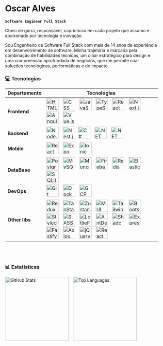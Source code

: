 # Oscar Alves

**`Software Engineer Full Stack`**

Cheio de garra, responsável, caprichoso em cada projeto que assumo e apaixonado por tecnologia e inovação.

Sou Engenheiro de Software Full Stack com mais de 14 anos de experiência em desenvolvimento de software. Minha trajetória é marcada pela combinação de habilidades técnicas, um olhar estratégico para design e uma compreensão aprofundada de negócios, que me permite criar soluções tecnológicas, performáticas e de impacto.

### 💻 Tecnologias

| Departamento       | Tecnologias                                                                                                                                                                                                                                                                                                                                                                                                                                                                                                                                                                                                                                                                                                                                                                                                                                                                                                                                                                                                                                                                                                                                                                                                                                                                                                                                                                                                                                                                                                                                                                                                                                                                                                                                                                                                                                                                                       |
| ------------------ | ------------------------------------------------------------------------------------------------------------------------------------------------------------------------------------------------------------------------------------------------------------------------------------------------------------------------------------------------------------------------------------------------------------------------------------------------------------------------------------------------------------------------------------------------------------------------------------------------------------------------------------------------------------------------------------------------------------------------------------------------------------------------------------------------------------------------------------------------------------------------------------------------------------------------------------------------------------------------------------------------------------------------------------------------------------------------------------------------------------------------------------------------------------------------------------------------------------------------------------------------------------------------------------------------------------------------------------------------------------------------------------------------------------------------------------------------------------------------------------------------------------------------------------------------------------------------------------------------------------------------------------------------------------------------------------------------------------------------------------------------------------------------------------------------------------------------------------------------------------------------------------------------- |
| **Frontend**       | <img alt="HTML" title="HTML" height="40" style="margin-right:10px" src="https://cdn.jsdelivr.net/gh/devicons/devicon@latest/icons/html5/html5-original.svg" /> <img alt="CSS" title="CSS" height="40" style="margin-right:10px" src="https://cdn.jsdelivr.net/gh/devicons/devicon@latest/icons/css3/css3-original.svg" /> <img alt="JavaScript" title="JavaScript" height="40" style="margin-right:10px" src="https://cdn.jsdelivr.net/gh/devicons/devicon@latest/icons/javascript/javascript-original.svg" /> <img alt="TypeScript" title="TypeScript" height="40" style="margin-right:10px" src="https://cdn.jsdelivr.net/gh/devicons/devicon@latest/icons/typescript/typescript-original.svg" /> <img alt="React" title="React" height="40" style="margin-right:10px" src="https://cdn.jsdelivr.net/gh/devicons/devicon@latest/icons/react/react-original.svg" /> <img alt="Next.js" title="Next.js" height="40" style="margin-right:10px" src="https://cdn.jsdelivr.net/gh/devicons/devicon@latest/icons/nextjs/nextjs-original.svg" /> <img alt="Angular" title="Angular" height="40" style="margin-right:10px" src="https://cdn.jsdelivr.net/gh/devicons/devicon/icons/angularjs/angularjs-original.svg" /> <img alt="Vue.js" title="Vue.js" height="40" style="margin-right:10px" src="https://cdn.jsdelivr.net/gh/devicons/devicon@latest/icons/vuejs/vuejs-original.svg" />                                                                                                                                                                                                                                                                                                                                                                                                                                                                                                              |
| **Backend**        | <img alt="Node.js" title="Node.js" height="40" style="margin-right:10px" src="https://cdn.jsdelivr.net/gh/devicons/devicon/icons/nodejs/nodejs-original.svg" /> <img alt="Nest.js" title="Nest.js" height="40" style="margin-right:10px" src="https://cdn.jsdelivr.net/gh/devicons/devicon@latest/icons/nestjs/nestjs-original.svg" /><img alt="C#" title="C#" height="40" style="margin-right:10px" src="https://cdn.jsdelivr.net/gh/devicons/devicon/icons/csharp/csharp-original.svg" /> <img alt=".NET" title=".NET" height="40" style="margin-right:10px" src="https://cdn.jsdelivr.net/gh/devicons/devicon/icons/dot-net/dot-net-plain-wordmark.svg" /> <img alt=".NET Core" title=".NET Core" height="40" style="margin-right:10px" src="https://cdn.jsdelivr.net/gh/devicons/devicon/icons/dotnetcore/dotnetcore-original.svg" />                                                                                                                                                                                                                                                                                                                                                                                                                                                                                                                                                                                                                                                                                                                                                                                                                                                                                                                                                                                                                                                         |
| **Mobile**         | <img alt="React Native" title="React Native" height="40" style="margin-right:10px" src="https://cdn.worldvectorlogo.com/logos/react-native-1.svg" /> <img alt="Expo" title="Expo" height="40" style="margin-right:10px" src="https://www.svgrepo.com/show/341805/expo.svg" /> <img alt="Ionic" title="Ionic" height="40" style="margin-right:10px" src="https://cdn.jsdelivr.net/gh/devicons/devicon@latest/icons/ionic/ionic-original.svg" /> |
| **DataBase** | <img alt="PostgreSQL" title="PostgreSQL" height="40" style="margin-right:10px" src="https://cdn.jsdelivr.net/gh/devicons/devicon/icons/postgresql/postgresql-original.svg" /> <img alt="MySQL" title="MySQL" height="40" style="margin-right:10px" src="https://cdn.jsdelivr.net/gh/devicons/devicon/icons/mysql/mysql-original.svg" /> <img alt="MongoDB" title="MongoDB" height="40" style="margin-right:10px" src="https://cdn.jsdelivr.net/gh/devicons/devicon/icons/mongodb/mongodb-original.svg" /> <img alt="Firebase" title="Firebase" height="40" style="margin-right:10px" src="https://cdn.jsdelivr.net/gh/devicons/devicon@latest/icons/firebase/firebase-original.svg" /> <img alt="Redis" title="Redis" height="40" style="margin-right:10px" src="https://cdn.jsdelivr.net/gh/devicons/devicon/icons/redis/redis-original.svg" /> <img alt="ElasticSearch" title="ElasticSearch" height="40" style="margin-right:10px" src="https://cdn.jsdelivr.net/gh/devicons/devicon@latest/icons/elasticsearch/elasticsearch-original.svg" /> <img alt="SQLite" title="SQLite" height="40" style="margin-right:10px" src="https://cdn.jsdelivr.net/gh/devicons/devicon@latest/icons/sqlite/sqlite-original.svg" />                                                                                                                                                                                                                                                                                                                                                                                                                                                                                                                                                                                                                                                                                                                                                                                                                                                    |
| **DevOps**         | <img alt="Git" title="Git" height="40" style="margin-right:10px" src="https://cdn.jsdelivr.net/gh/devicons/devicon@latest/icons/git/git-original.svg" /> <img alt="Docker" title="Docker" height="40" style="margin-right:10px" src="https://cdn.jsdelivr.net/gh/devicons/devicon/icons/docker/docker-original.svg" /> <img alt="GCP" title="GCP" height="40" style="margin-right:10px" src="https://cdn.jsdelivr.net/gh/devicons/devicon/icons/googlecloud/googlecloud-original.svg" />                                                                                                                                                                                                                                                                                                                                                                                                                                                                                                                                                                                                                                                                                                                                                                                                                                                                                                                                                                                                                                                                                                                                                                                                                                                                                                                                                                                                          |
| **Other libs**           | <img alt="Redux" title="Redux" height="40" style="margin-right:10px" src="https://cdn.jsdelivr.net/gh/devicons/devicon@latest/icons/redux/redux-original.svg" /> <img alt="TanStack Query / ReactQuery" title="TanStack Query / ReactQuery" height="40" style="margin-right:10px" src="https://cdn.prod.website-files.com/675da0ab9f940c0315fd965f/6767dea5d39b71a90a2523db_react-query-p-500.webp" /> <img alt="Zustand" title="Zustand" height="40" style="margin-right:10px" src="https://encrypted-tbn0.gstatic.com/images?q=tbn:ANd9GcRpHj4UwTW4ANSlNjzQOiiOqfDa6kal9RpF0A&s" /> <img alt="MUI" title="MUI" height="40" style="margin-right:10px" src="https://cdn.jsdelivr.net/gh/devicons/devicon@latest/icons/materialui/materialui-original.svg" />  <img alt="Tailwind" title="Tailwind" height="40" style="margin-right:10px" src="https://cdn.jsdelivr.net/gh/devicons/devicon@latest/icons/tailwindcss/tailwindcss-original.svg" /> <img alt="Bootstrap" title="Bootstrap" height="40" style="margin-right:10px" src="https://cdn.jsdelivr.net/gh/devicons/devicon@latest/icons/bootstrap/bootstrap-original.svg" /> <img alt="Styled Components" title="Styled Components" height="40" style="margin-right:10px" src="https://cdn.worldvectorlogo.com/logos/styled-components-1.svg" /> <img alt="SASS" title="SASS" height="40" style="margin-right:10px" src="https://cdn.jsdelivr.net/gh/devicons/devicon@latest/icons/sass/sass-original.svg" /> <img alt="LottieFiles" title="LottieFiles" height="40" style="margin-right:10px" src="https://cdn.iconscout.com/icon/free/png-256/free-lottiefiles-logo-icon-download-in-svg-png-gif-file-formats--lottifiles-brand-iconscout-pack-logos-icons-4674917.png" /> <img alt="AntDesign" title="AntDesign" height="40" style="margin-right:10px" src="https://cdn.jsdelivr.net/gh/devicons/devicon@latest/icons/antdesign/antdesign-original.svg" /> <img alt="Shadcn UI" title="Shadcn UI" height="40" style="margin-right:10px" src="https://ui.shadcn.com/apple-touch-icon.png" /> <img alt="Express" title="Express" height="40" style="margin-right:10px" src="https://cdn.jsdelivr.net/gh/devicons/devicon/icons/express/express-original.svg" /> <img alt="Fastify" title="Fastify" height="40" style="margin-right:10px" src="https://cdn.jsdelivr.net/gh/devicons/devicon/icons/fastify/fastify-original.svg" /> <img alt="Axios" title="Axios" height="40" style="margin-right:10px" src="https://cdn.jsdelivr.net/gh/devicons/devicon@latest/icons/axios/axios-plain.svg" /> <img alt="jQuery" title="jQuery" height="40" style="margin-right:10px" src="https://cdn.jsdelivr.net/gh/devicons/devicon@latest/icons/jquery/jquery-plain-wordmark.svg" /> <img alt="React Router" title="React Router" height="40" style="margin-right:10px" src="https://cdn.jsdelivr.net/gh/devicons/devicon@latest/icons/reactrouter/reactrouter-original.svg" /> |

<br/>
<br/>

### 📊 Estatísticas
<img
    alt="GitHub Stats"
    height="210"
    style="padding-right: 10px;"
    src="https://github-readme-stats-pearl-nine-64.vercel.app/api?username=oskaralves&show_icons=true&theme=tokyonight&include_all_commits=true&count_private=true&cache_seconds=1800&locale=pt-br"
/>
<img
    alt="Top Languages"
    height="210"
    src="https://github-readme-stats-pearl-nine-64.vercel.app/api/top-langs/?username=oskaralves&theme=tokyonight&layout=compact&custom_title=Tecnologias&count_private=true&langs_count=9&cache_seconds=1800"
/>

